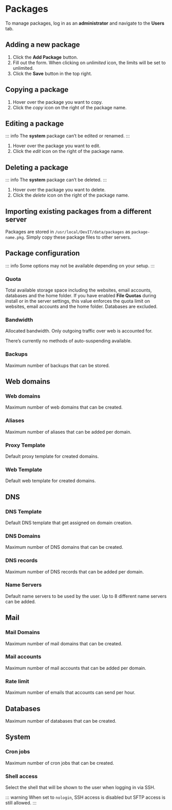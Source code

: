 # Packages

To manage packages, log in as an **administrator** and navigate to the **Users <i class="fas fa-fw fa-users"></i>** tab.

## Adding a new package

1. Click the **<i class="fas fa-fw fa-plus-circle"></i> Add Package** button.
2. Fill out the form. When clicking on <i class="fas fa-fw fa-infinity"><span class="visually-hidden">unlimited</span></i> icon, the limits will be set to unlimited.
3. Click the **<i class="fas fa-fw fa-save"></i> Save** button in the top right.

## Copying a package

1. Hover over the package you want to copy.
2. Click the <i class="fas fa-fw fa-clone"><span class="visually-hidden">copy</span></i> icon on the right of the package name.

## Editing a package

::: info
The **system** package can’t be edited or renamed.
:::

1. Hover over the package you want to edit.
2. Click the <i class="fas fa-fw fa-pencil-alt"><span class="visually-hidden">edit</span></i> icon on the right of the package name.

## Deleting a package

::: info
The **system** package can’t be deleted.
:::

1. Hover over the package you want to delete.
2. Click the <i class="fas fa-fw fa-trash"><span class="visually-hidden">delete</span></i> icon on the right of the package name.

## Importing existing packages from a different server

Packages are stored in `/usr/local/DevIT/data/packages` as `package-name.pkg`. Simply copy these package files to other servers.

## Package configuration

::: info
Some options may not be available depending on your setup.
:::

### Quota

Total available storage space including the websites, email accounts, databases and the home folder. If you have enabled **File Quotas** during install or in the server settings, this value enforces the quota limit on websites, email accounts and the home folder. Databases are excluded.

### Bandwidth

Allocated bandwidth. Only outgoing traffic over web is accounted for.

There’s currently no methods of auto-suspending available.

### Backups

Maximum number of backups that can be stored.

## Web domains

### Web domains

Maximum number of web domains that can be created.

### Aliases

Maximum number of aliases that can be added per domain.

### Proxy Template

Default proxy template for created domains.

### Web Template

Default web template for created domains.

## DNS

### DNS Template

Default DNS template that get assigned on domain creation.

### DNS Domains

Maximum number of DNS domains that can be created.

### DNS records

Maximum number of DNS records that can be added per domain.

### Name Servers

Default name servers to be used by the user. Up to 8 different name servers can be added.

## Mail

### Mail Domains

Maximum number of mail domains that can be created.

### Mail accounts

Maximum number of mail accounts that can be added per domain.

### Rate limit

Maximum number of emails that accounts can send per hour.

## Databases

Maximum number of databases that can be created.

## System

### Cron jobs

Maximum number of cron jobs that can be created.

### Shell access

Select the shell that will be shown to the user when logging in via SSH.

::: warning
When set to `nologin`, SSH access is disabled but SFTP access is still allowed.
:::
